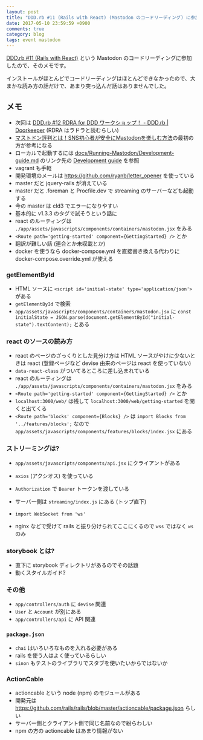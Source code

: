 ```yaml
---
layout: post
title: "DDD.rb #11 (Rails with React) (Mastodon のコードリーディング) に参加しました"
date: 2017-05-10 23:59:59 +0900
comments: true
category: blog
tags: event mastodon
---
```

[DDD.rb #11 (Rails with React)](https://dddrb.doorkeeper.jp/events/60099 "DDD.rb #11 (Rails with React)") という Mastodon のコードリーディングに参加したので、そのメモです。

インストールがほとんどでコードリーディングはほとんどできなかったので、大まかな読み方の話だけで、あまり突っ込んだ話はありませんでした。

<!--more-->

## メモ

- 次回は [DDD.rb #12 RDRA for DDD ワークショップ！ - DDD.rb \| Doorkeeper](https://dddrb.doorkeeper.jp/events/60238 "DDD.rb #12 RDRA for DDD ワークショップ！ - DDD.rb \| Doorkeeper") (RDRA はラドラと読むらしい)
- [マストドン評判とは！SNS初心者が安全にMastodonを楽しむ方法](http://motokase.com/mastodon-matome/ "マストドン評判とは！SNS初心者が安全にMastodonを楽しむ方法")の最初の方が参考になる
- ローカルで起動するには [docs/Running-Mastodon/Development-guide.md](https://github.com/tootsuite/mastodon/blob/e2491680e696d2c285a798ec4c66b26d2748df66/docs/Running-Mastodon/Development-guide.md) のリンク先の [Development guide](https://github.com/tootsuite/documentation/blob/master/Running-Mastodon/Development-guide.md) を参照
- vagrant も手軽
- 開発環境のメールは <https://github.com/ryanb/letter_opener> を使っている
- master だと jquery-rails が消えている
- master だと .foreman と Procfile.dev で streaming のサーバーなども起動する
- 今の master は cld3 でエラーになりやすい
- 基本的に v1.3.3 のタグで試そうという話に
- react のルーティングは `./app/assets/javascripts/components/containers/mastodon.jsx` をみる
- `<Route path='getting-started' component={GettingStarted} />` とか
- 翻訳が難しい話 (連合とか未収載とか)
- docker を使うなら docker-compose.yml を直接書き換える代わりに docker-compose.override.yml が使える

### getElementById

- HTML ソースに `<script id='initial-state' type='application/json'>` がある
- `getElementById` で検索
- `app/assets/javascripts/components/containers/mastodon.jsx` に `const initialState = JSON.parse(document.getElementById("initial-state").textContent);` とある

### react のソースの読み方

- react のページのざっくりとした見分け方は HTML ソースがやけに少ないときは react (登録ページなど devise 由来のページは react を使っていない)
- `data-react-class` がついてるところに差し込まれている
- react のルーティングは `./app/assets/javascripts/components/containers/mastodon.jsx` をみる
- `<Route path='getting-started' component={GettingStarted} />` とか
- `localhost:3000/web/` は残して `localhost:3000/web/getting-started` を開くと出てくる
- `<Route path='blocks' component={Blocks} />` は `import Blocks from '../features/blocks';` なので `app/assets/javascripts/components/features/blocks/index.jsx` にある

### ストリーミングは?

- `app/assets/javascripts/components/api.jsx` にクライアントがある
- `axios` (アクシオス) を使っている
- `Authorization` で `Bearer` トークンを渡している

- サーバー側は `streaming/index.js` にある (トップ直下)
- `import WebSocket from 'ws'`
- nginx などで受けて rails と振り分けられてここにくるので `wss` ではなく `ws` のみ

### storybook とは?

- 直下に storybook ディレクトリがあるのでその話題
- 動くスタイルガイド?

### その他

- `app/controllers/auth` に `devise` 関連
- `User` と `Account` が別にある
- `app/controllers/api` に API 関連

### `package.json`

- `chai` はいろいろなものを入れる必要がある
- rails を使う人はよく使っているらしい
- `sinon` もテストのライブラリでスタブを使いたいからではないか

### ActionCable

- actioncable という node (npm) のモジュールがある
- 開発元は <https://github.com/rails/rails/blob/master/actioncable/package.json> らしい
- サーバー側とクライアント側で同じ名前なので紛らわしい
- npm の方の actioncable はあまり情報がない
